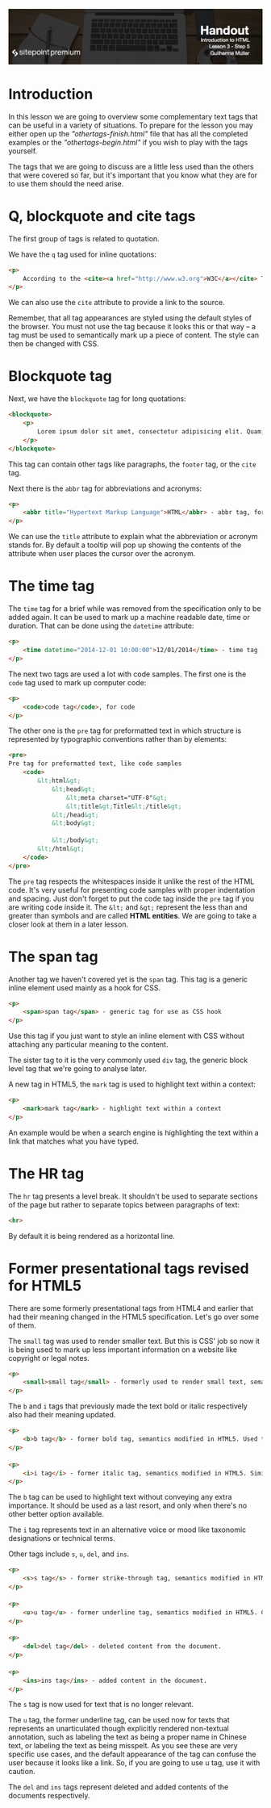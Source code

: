 ![](Introduction_to_HTML_handouts/headers/head3.5.jpg)
# Introduction

In this lesson we are going to overview some complementary text tags that can be useful in a variety of situations. To prepare for the lesson you may either open up the *"othertags-finish.html"* file that has all the completed examples or the *"othertags-begin.html"* if you wish to play with the tags yourself.

The tags that we are going to discuss are a little less used than the others that were covered so far, but it's important that you know what they are for to use them should the need arise.

# Q, blockquote and cite tags

The first group of tags is related to quotation.

We have the `q` tag used for inline quotations:

```html
<p>
	According to the <cite><a href="http://www.w3.org">W3C</a></cite> The q tag <q cite="http://www.w3.org/TR/html-markup/q.html">represents some phrasing content quoted from another source</q>.
</p>
```

We can also use the `cite` attribute to provide a link to the source.

Remember, that all tag appearances are styled using the default styles of the browser. You must not use the tag because it looks this or that way – a tag must be used to semantically mark up a piece of content. The style can then be changed with CSS.

# Blockquote tag

Next, we have the `blockquote` tag for long quotations:

```html
<blockquote>
	<p>
		Lorem ipsum dolor sit amet, consectetur adipisicing elit. Quam, vero, quibusdam, odio fugiat eum corrupti ea id consequuntur enim in tenetur recusandae minus earum doloribus eos dolore molestias! Corrupti, saepe.
	</p>
</blockquote>
```

This tag can contain other tags like paragraphs, the `footer` tag, or the `cite` tag.

Next there is the `abbr` tag for abbreviations and acronyms:

```html
<p>
	<abbr title="Hypertext Markup Language">HTML</abbr> - abbr tag, for abbreviations and acronyms.
</p>
```

We can use the `title` attribute to explain what the abbreviation or acronym stands for. By default a tooltip will pop up showing the contents of the attribute when user places the cursor over the acronym.

# The time tag

The `time` tag for a brief while was removed from the specification only to be added again. It can be used to mark up a machine readable date, time or duration. That can be done using the `datetime` attribute:

```html
<p>
	<time datetime="2014-12-01 10:00:00">12/01/2014</time> - time tag
</p>
```

The next two tags are used a lot with code samples. The first one is the `code` tag used to mark up computer code:

```html
<p>
	<code>code tag</code>, for code
</p>
```

The other one is the `pre` tag for preformatted text in which structure is represented by typographic conventions rather than by elements:

```html
<pre>
Pre tag for preformatted text, like code samples
	<code>
		&lt;html&gt;
			&lt;head&gt;
				&lt;meta charset="UTF-8"&gt;
				&lt;title&gt;Title&lt;/title&gt;
			&lt;/head&gt;
			&lt;body&gt;
			
			&lt;/body&gt;
		&lt;/html&gt;
	</code>
</pre>
```

The `pre` tag respects the whitespaces inside it unlike the rest of the HTML code. It's very useful for presenting code samples with proper indentation and spacing. Just don't forget to put the code tag inside the `pre` tag if you are writing code inside it. The `&lt;` and `&gt;` represent the less than and greater than symbols and are called **HTML entities**. We are going to take a closer look at them in a later lesson.

# The span tag

Another tag we haven't covered yet is the `span` tag. This tag is a generic inline element used mainly as a hook for CSS.

```html
<p>	
	<span>span tag</span> - generic tag for use as CSS hook
</p>
```

Use this tag if you just want to style an inline element with CSS without attaching any particular meaning to the content.

The sister tag to it is the very commonly used `div` tag, the generic block level tag that we're going to analyse later.

A new tag in HTML5, the `mark` tag is used to highlight text within a context:

```html
<p>
	<mark>mark tag</mark> - highlight text within a context
</p>
```

An example would be when a search engine is highlighting the text within a link that matches what you have typed.

# The HR tag

The `hr` tag presents a level break. It shouldn't be used to separate sections of the page but rather to separate topics between paragraphs of text:

```html
<hr>
```

By default it is being rendered as a horizontal line.

# Former presentational tags revised for HTML5

There are some formerly presentational tags from HTML4 and earlier that had their meaning changed in the HTML5 specification. Let's go over some of them.

The `small` tag was used to render smaller text. But this is CSS' job so now it is being used to mark up less important information on a website like copyright or legal notes.

```html
<p>
	<small>small tag</small> - formerly used to render small text, semantics modified in HTML5. Now used for the &ldquo;small print&rdquo; of websites.
</p>
```

The `b` and `i` tags that previously made the text bold or italic respectively also had their meaning updated.

```html
<p>
	<b>b tag</b> - former bold tag, semantics modified in HTML5. Used to highlight text without any extra importance. <a href="http://www.w3.org/html/wg/drafts/html/master/text-level-semantics.html#the-b-element">more information here</a>.
</p>

<p>
	<i>i tag</i> - former italic tag, semantics modified in HTML5. Similar to <code>b</code>, used to mark up text in an alternate voice or mood. <a href="http://www.w3.org/html/wg/drafts/html/master/text-level-semantics.html#the-i-element">more information here</a>.
</p>
```

The `b` tag can be used to highlight text without conveying any extra importance. It should be used as a last resort, and only when there's no other better option available.

The `i` tag represents text in an alternative voice or mood like taxonomic designations or technical terms.

Other tags include `s`, `u`, `del`, and `ins`.

```html
<p>
	<s>s tag</s> - former strike-through tag, semantics modified in HTML5. Now used for content that is no longer relevant.
</p>

<p>
	<u>u tag</u> - former underline tag, semantics modified in HTML5. Can be used to represent <q>text with an unarticulated, though explicitly rendered, non-textual annotation, such as labeling the text as being a proper name in Chinese text (a Chinese proper name mark), or labeling the text as being misspelt</q> (W3C). <a href="http://www.w3.org/html/wg/drafts/html/master/text-level-semantics.html#the-u-element">more information here</a>. The default appearance of the tag can confuse the user because it looks like a link, so this tag should be used with caution.
</p>

<p>
	<del>del tag</del> - deleted content from the document.
</p>

<p>
	<ins>ins tag</ins> - added content in the document.
</p>
```

The `s` tag is now used for text that is no longer relevant.

The `u` tag, the former underline tag, can be used now for texts that represents an unarticulated though explicitly rendered non-textual annotation, such as labeling the text as being a proper name in Chinese text, or labeling the text as being misspelt. As you see these are very specific use cases, and the default appearance of the tag can confuse the user because it looks like a link. So, if you are going to use u tag, use it with caution.

The `del` and `ins` tags represent deleted and added contents of the documents respectively.
